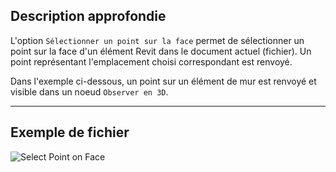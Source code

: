 ## Description approfondie
L'option `Sélectionner un point sur la face` permet de sélectionner un point sur la face d'un élément Revit dans le document actuel (fichier). Un point représentant l'emplacement choisi correspondant est renvoyé.

Dans l'exemple ci-dessous, un point sur un élément de mur est renvoyé et visible dans un noeud `Observer en 3D`.
___
## Exemple de fichier

![Select Point on Face](./Dynamo.Nodes.DSPointOnElementSelection_img.jpg)
